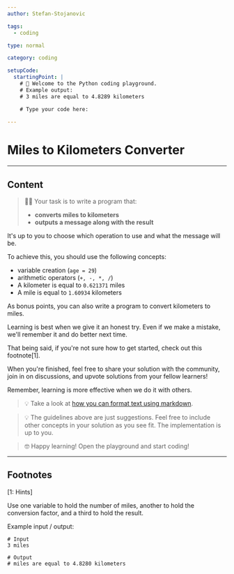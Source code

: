 ```yaml
---
author: Stefan-Stojanovic

tags:
  - coding

type: normal

category: coding

setupCode:
  startingPoint: |
    # 👋 Welcome to the Python coding playground. 
    # Example output:
    # 3 miles are equal to 4.8289 kilometers

    # Type your code here:
    
---
```


# Miles to Kilometers Converter

---

## Content

> 👩‍💻 Your task is to write a program that:
> - **converts miles to kilometers**
> - **outputs a message along with the result**

It's up to you to choose which operation to use and what the message will be.

To achieve this, you should use the following concepts:
- variable creation (`age = 29`)
- arithmetic operators (`+, -, *, /`)
- A kilometer is equal to `0.621371` miles
- A mile is equal to `1.60934` kilometers

As bonus points, you can also write a program to convert kilometers to miles.

Learning is best when we give it an honest try. Even if we make a mistake, we'll remember it and do better next time.

That being said, if you're not sure how to get started, check out this footnote[1].

When you're finished, feel free to share your solution with the community, join in on discussions, and upvote solutions from your fellow learners!

Remember, learning is more effective when we do it with others.

> 💡 Take a look at [how you can format text using markdown](https://www.enki.com/glossary/general/markdown-formatting).

> 💡 The guidelines above are just suggestions. Feel free to include other concepts in your solution as you see fit. The implementation is up to you.

> 🤓 Happy learning! Open the playground and start coding!

---

## Footnotes

[1: Hints]

Use one variable to hold the number of miles, another to hold the conversion factor, and a third to hold the result.

Example input / output:
```plain-text
# Input
3 miles

# Output
# miles are equal to 4.8280 kilometers
```
